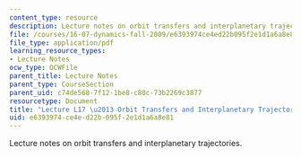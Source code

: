 ```yaml
---
content_type: resource
description: Lecture notes on orbit transfers and interplanetary trajectories.
file: /courses/16-07-dynamics-fall-2009/e6393974ce4ed22b095f2e1d1a6a8e81_MIT16_07F09_Lec17.pdf
file_type: application/pdf
learning_resource_types:
- Lecture Notes
ocw_type: OCWFile
parent_title: Lecture Notes
parent_type: CourseSection
parent_uid: c74de568-7f12-1be8-c80c-73b2269c3877
resourcetype: Document
title: "Lecture L17 \u2013 Orbit Transfers and Interplanetary Trajectories"
uid: e6393974-ce4e-d22b-095f-2e1d1a6a8e81
---
```

Lecture notes on orbit transfers and interplanetary trajectories.

